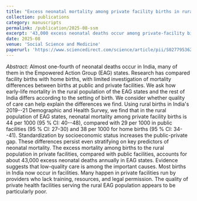 ```yaml
---
title: "Excess neonatal mortality among private facility births in rural parts of high-mortality states of India: Demographic analysis of a national survey"
collection: publications
category: manuscripts
permalink: /publication/2025-08-ssm
excerpt: '43,000 excess neonatal deaths occur among private-facility births to rural mothers in India''s EAG states. Public facilities serve lower-SES patients but private-facility births have higher mortality. The mortality gap is worse after standardizing for SES. All birth subsamples we use show a public-private mortality gap, even low-risk ones. We see this as evidence of low-quality natal care in the private facilities we study.'
date: 2025-08
venue: 'Social Science and Medicine'
paperurl: 'https://www.sciencedirect.com/science/article/pii/S0277953625004885'
---
```


*Abstract:* Almost one-fourth of neonatal deaths occur in India, many of them in the Empowered Action Group (EAG) states. Research has compared facility births with home births, with limited investigation of mortality differences between births at public and private facilities. We ask how early-life mortality in the rural population of the EAG states and the rest of India differs according to the setting of birth. We consider whether quality of care can help explain the differences we find. Using rural births in India's 2019--21 Demographic and Health Survey, we find that in the rural population of EAG states, neonatal mortality among private facility births is 44 per 1000 (95 % CI: 40--48), compared with 29 per 1000 in public facilities (95 % CI: 27–30) and 38 per 1000 for home births (95 % CI: 34--41). Standardization by socioeconomic status increases the public-private gap. These differences persist even stratifying on key predictors of neonatal mortality. The excess mortality among births to the rural population in private facilities, compared with public facilities, accounts for about 43,000 excess neonatal deaths annually in EAG states. Evidence suggests that low-quality care is among the important causes. Most births in India now occur in facilities. Many happen in private facilities run by providers who lack training, resources, and legal permission. The quality of private health facilities serving the rural EAG population appears to be particularly poor.

